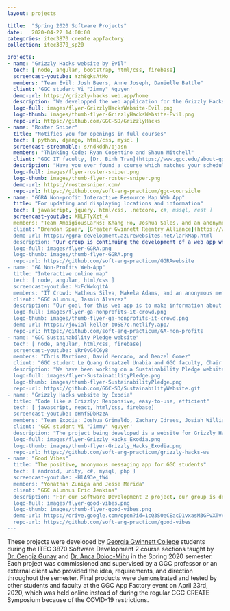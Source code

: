 ```yaml
---
layout: projects

title:  "Spring 2020 Software Projects"
date:   2020-04-22 14:00:00
categories: itec3870 create appfactory
collection: itec3870_sp20

projects:
- name: "Grizzly Hacks website by Evil"
  tech: [ node, angular, bootstrap, html/css, firebase]
  screencast-youtube: Yzh8gksAtMo
  members: "Team Evil: Josh Beers, Anne Joseph, Danielle Battle" 
  client: 'GGC student Vi "Jimmy" Nguyen'
  demo-url: https://grizzly-hacks.web.app/home
  description: "We developped the web application for the Grizzly Hacks RSO. The Grizzly Hacks web application allows users to access information about hackathons that the RSO will be hosting on campus. The application also allows users to register and apply for an upcoming hackathon. The web application gives administration an easy way to update the event calendar on the landing page and audit accounts and applications without database knowledge."
  logo-full: images/flyer-GrizzlyHacksWebsite-Evil.png
  logo-thumb: images/thumb-flyer-GrizzlyHacksWebsite-Evil.png
  repo-url: https://github.com/GGC-SD/GrizzlyHacks
- name: "Roster Sniper"
  title: "Notifies you for openings in full courses"
  tech: [ python, django, html/css, mysql ]
  screencast-streamable: s/ndkddh/ojasn
  members: "Thinking Code: Ryan Cosentino and Shaun Mitchell"
  client: "GGC IT faculty, [Dr. Binh Tran](https://www.ggc.edu/about-ggc/directory/binh-tran)"
  description: "Have you ever found a course which matches your schedule perfectly only to realize it's run out of seats? Say goodbye to checking banner everyday for weeks and hello to Roster Sniper! Our website helps students track courses by sending email notifications once a particular course becomes available. Students are able to create accounts, login and logout, search for and track courses, and manage notifications through our easy to use web application developed with Django. Course data is stored in a MySQL database and is updated periodically by scraping data from banner."
  logo-full: images/flyer-roster-sniper.png
  logo-thumb: images/thumb-flyer-roster-sniper.png
  demo-url: https://rostersniper.com/
  repo-url: https://github.com/soft-eng-practicum/ggc-coursicle
- name: "GGRA Non-profit Interactive Resource Map Web App"
  title: "For updating and displaying locations and information"
  tech: [ javascript, jquery, html/css, .netcore, c#, mssql, rest ]
  screencast-youtube: XHLFTyXzt_4
  members: "Team AmbigiousLarks: Khang Ho, Joshua Sales, and an anonymous member"
  client: "Brendan Spaar, [Greater Gwinnett Reentry Alliance](https://www.gwinnettreentry.org/)"
  demo-url: https://ggra-development.azurewebsites.net/larkMap.html
  description: "Our group is continuing the development of a web app which assists ex offenders reintegrate into society listing public organizations and plotting them on an interactive map. The user may select an organization to view details: address, phone number, description and see that organization's location on a Google map. An administrator will be able to add new organizations to an SQL database through a web interface. Our product was accepted by the GGRA organization to be [integrated into their website](https://www.gwinnettreentry.org/map/) at the end of the semester, and [showcased at their monthly meeting](https://youtu.be/uKt8GCaQ_YQ?t=958)."
  logo-full: images/flyer-GGRA.png
  logo-thumb: images/thumb-flyer-GGRA.png
  repo-url: https://github.com/soft-eng-practicum/GGRAwebsite
- name: "GA Non-Profits Web-App"
  title: "Interactive online map"
  tech: [ node, angular, html/css ]
  screencast-youtube: MxFcWwkqitA
  members: "IT Crowd: Matheus Silva, Makela Adams, and an anonymous member"
  client: "GGC alumnus, Jasmin Alvarez"
  description: "Our goal for this web app is to make information about non-profit organizations more accessible to the community and volunteers. The user will be able to search all non-profit organizations in Gwinnett County, the user will also have a filter feature where the user can filter the non - profit organizations based on their preferences. User can see details information of all the organizations with a link to access the organization website directly."
  logo-full: images/flyer-ga-nonprofits-it-crowd.png
  logo-thumb: images/thumb-flyer-ga-nonprofits-it-crowd.png
  demo-url: https://jovial-keller-b0587c.netlify.app/
  repo-url: https://github.com/soft-eng-practicum/GA-non-profits
- name: "GGC Sustainability Pledge website"
  tech: [ node, angular, html/css, firebase]
  screencast-youtube: VRr0vG4C6y8
  members: "Chris Martinez, David Mercado, and Denzel Gomez" 
  client: "GGC student Le Quang Greatzel Unabia and GGC faculty, Chair of Sustainability Committee [Dr. Elizabeth Sudduth](https://www.ggc.edu/about-ggc/directory/elizabeth-sudduth)"
  description: "We have been working on a Sustainability Pledge website for the GGC Sustainability Committee that aims to implement a comprehensive and strategic plan for the conservation and recycling of resources at GGC. The web application will allow users to take and manage their pledges to start or continue living a sustainable lifestyle."
  logo-full: images/flyer-SustainabilityPledge.png
  logo-thumb: images/thumb-flyer-SustainabilityPledge.png
  repo-url: https://github.com/GGC-SD/SustainabilityWebsite.git
- name: "Grizzly Hacks website by Exodia"
  title: "Code like a Grizzly: Responsive, easy-to-use, efficient"
  tech: [ javascript, react, html/css, firebase]
  screencast-youtube: oHnf5DbRzzA
  members: "Team Exodia: Joshua Grimaldo, Zachary Idrees, Josiah Williams, Erick Martinez" 
  client: 'GGC student Vi "Jimmy" Nguyen'
  description: "The project being developed is a website for Grizzly Hacks. The purpose of this website is for users to register for GGC's hackathon. This website will also answer general questions people may have regarding what is and what happens at a hackathon. It will also have a schedule for users to know what events and workshops will be taking place during the hackathon. The website will also display sponsors for the hackathon and contact information for the event."
  logo-full: images/flyer-Grizzly_Hacks_Exodia.png
  logo-thumb: images/thumb-flyer-Grizzly_Hacks_Exodia.png
  repo-url: https://github.com/soft-eng-practicum/grizzly-hacks-ws
- name: "Good Vibes"
  title: "The positive, anonymous messaging app for GGC students"
  tech: [ android, unity, c#, mysql, php ]
  screencast-youtube: -HlA93e_tW4
  members: "Yonathan Zuniga and Jesse Merida"
  client: "GGC alumnus Eric Jenkins"
  description: "For our Software Development 2 project, our group is developing an Android application that lets GGC users anonymously post their thoughts. The goal is for users to have a safe and open space for them to receive positive feedback on topics that they post, receiving help with any mental health issues or other struggles that they are going through. There will be an automatic text filter and manual reporting button for unsafe and toxic behaviors."
  logo-full: images/flyer-good-vibes.png
  logo-thumb: images/thumb-flyer-good-vibes.png
  demo-url: https://drive.google.com/open?id=1cQ3S0eCEacD1vxasM3GFvXTvVMnPQW62
  repo-url: https://github.com/soft-eng-practicum/good-vibes
---
```


These projects were developed by [Georgia Gwinnett College][ggc]
students during the ITEC 3870 Software Development 2 course sections
taught by [Dr. Cengiz Gunay][gunay-ggc]
and [Dr. Anca Doloc-Mihu][doloc-ggc] in the Spring 2020 semester. Each
project was commissioned and supervised by a GGC professor or an
external client who provided the idea, requirements, and direction
throughout the semester. Final products were demonstrated and tested
by other students and faculty at the GGC App Factory event on April
23rd, 2020, which was held online instead of during the regular GGC
CREATE Symposium because of the COVID-19 restrictions.
	
[ggc]:		http://www.ggc.edu
[gunay-ggc]: 	http://www.ggc.edu/about-ggc/directory/cengiz-gunay
[doloc-ggc]: 	http://www.ggc.edu/about-ggc/directory/anca-doloc-mihu

